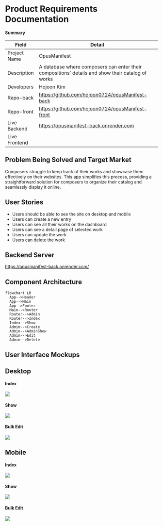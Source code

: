 # Product Requirements Documentation

**Summary**

| Field         | Detail                                                                                           |
| ------------- | ------------------------------------------------------------------------------------------------ |
| Project Name  | OpusManifest                                                                                     |
| Description   | A database where composers can enter their compositions' details and show their catalog of works |
| Developers    | Hojoon Kim                                                                                       |
| Repo-back     | https://github.com/hojoon0724/opusManifest-back                                                  |
| Repo-front    | https://github.com/hojoon0724/opusManifest-front                                                 |
| Live Backend  | https://opusmanifest-back.onrender.com                                                           |
| Live Frontend |                                                                                                  |

## Problem Being Solved and Target Market

Composers struggle to keep track of their works and showcase them effectively on their websites. This app simplifies this process, providing a straightforward solution for composers to organize their catalog and seamlessly display it online.

## User Stories

- Users should be able to see the site on desktop and mobile
- Users can create a new entry
- Users can see all their works on the dashboard
- Users can see a detail page of selected work
- Users can update the work
- Users can delete the work

## Backend Server

https://opusmanifest-back.onrender.com/

## Component Architecture

```mermaid
flowchart LR
  App-->Header
  App-->Main
  App-->Footer
  Main-->Router
  Router-->Admin
  Router-->Index
  Index-->Show
  Admin-->Create
  Admin-->AdminShow
  Admin-->Edit
  Admin-->Delete
```

## User Interface Mockups

## Desktop

#### Index

<img src="./wireframeMockup/Index@1x.png">

#### Show

<img src="./wireframeMockup/Show@1x.png">

#### Bulk Edit

<img src="./wireframeMockup/Bulk Edit@1x.png">

## Mobile

#### Index

<img src="./wireframeMockup/Index Mobile.png">

#### Show

<img src="./wireframeMockup/Show Mobile.png">

#### Bulk Edit

<img src="./wireframeMockup/Bulk Edit Mobile.png">
